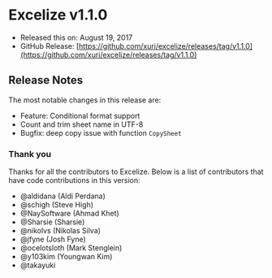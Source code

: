 # Excelize v1.1.0

* Released this on: August 19, 2017
* GitHub Release: [https://github.com/xuri/excelize/releases/tag/v1.1.0](https://github.com/xuri/excelize/releases/tag/v1.1.0)

## Release Notes

The most notable changes in this release are:

* Feature: Conditional format support
* Count and trim sheet name in UTF-8
* Bugfix: deep copy issue with function `CopySheet`

### Thank you

Thanks for all the contributors to Excelize. Below is a list of contributors that have code contributions in this version:

* @aldidana (Aldi Perdana)
* @schigh (Steve High)
* @NaySoftware (Ahmad Khet)
* @Sharsie (Sharsie)
* @nikolvs (Nikolas Silva)
* @jfyne (Josh Fyne)
* @ocelotsloth (Mark Stenglein)
* @y103kim (Youngwan Kim)
* @takayuki
